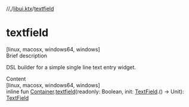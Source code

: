 //[.](../index.md)/[libui.ktx](index.md)/[textfield](textfield.md)



# textfield  
[linux, macosx, windows64, windows]  
Brief description  


DSL builder for a simple single line text entry widget.

  
  
  
Content  
[linux, macosx, windows64, windows]  
inline fun [Container](-container/index.md).[textfield](textfield.md)(readonly: Boolean, init: [TextField](-text-field/index.md).() -> Unit): [TextField](-text-field/index.md)  



